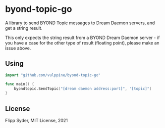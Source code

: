 byond-topic-go
==============

A library to send BYOND Topic messages
to Dream Daemon servers, and get a
string result.

This only expects the string result from a
BYOND Dream Daemon server - if you have a
case for the other type of result (floating point),
please make an issue above.

Using
-----

``` go
import "github.com/vulppine/byond-topic-go"

func main() {
    byondtopic.SendTopic("[dream daemon address:port]", "[topic]")
}
```

License
-------

Flipp Syder, MIT License, 2021
    
         
